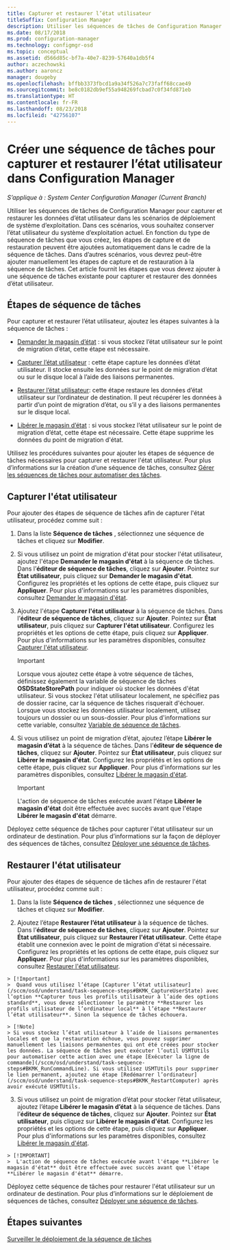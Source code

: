 ```yaml
---
title: Capturer et restaurer l’état utilisateur
titleSuffix: Configuration Manager
description: Utiliser les séquences de tâches de Configuration Manager pour capturer et restaurer les données d’état utilisateur dans les scénarios de déploiement de système d’exploitation.
ms.date: 08/17/2018
ms.prod: configuration-manager
ms.technology: configmgr-osd
ms.topic: conceptual
ms.assetid: d566d85c-bf7a-40e7-8239-57640a1db5f4
author: aczechowski
ms.author: aaroncz
manager: dougeby
ms.openlocfilehash: bffbb3373fbcd1a9a34f526a7c73faff68ccae49
ms.sourcegitcommit: be8c0182db9ef55a948269fcbad7c0f34fd871eb
ms.translationtype: HT
ms.contentlocale: fr-FR
ms.lasthandoff: 08/23/2018
ms.locfileid: "42756107"
---
```

# <a name="create-a-task-sequence-to-capture-and-restore-user-state-in-configuration-manager"></a>Créer une séquence de tâches pour capturer et restaurer l’état utilisateur dans Configuration Manager

 *S’applique à : System Center Configuration Manager (Current Branch)*

 Utiliser les séquences de tâches de Configuration Manager pour capturer et restaurer les données d’état utilisateur dans les scénarios de déploiement de système d’exploitation. Dans ces scénarios, vous souhaitez conserver l’état utilisateur du système d’exploitation actuel. En fonction du type de séquence de tâches que vous créez, les étapes de capture et de restauration peuvent être ajoutées automatiquement dans le cadre de la séquence de tâches. Dans d’autres scénarios, vous devrez peut-être ajouter manuellement les étapes de capture et de restauration à la séquence de tâches. Cet article fournit les étapes que vous devez ajouter à une séquence de tâches existante pour capturer et restaurer des données d’état utilisateur.  



## <a name="task-sequence-steps"></a>Étapes de séquence de tâches  

 Pour capturer et restaurer l’état utilisateur, ajoutez les étapes suivantes à la séquence de tâches :  

 - [Demander le magasin d’état](/sccm/osd/understand/task-sequence-steps#BKMK_RequestStateStore) : si vous stockez l’état utilisateur sur le point de migration d’état, cette étape est nécessaire.  

- [Capturer l’état utilisateur](/sccm/osd/understand/task-sequence-steps#BKMK_CaptureUserState) : cette étape capture les données d’état utilisateur. Il stocke ensuite les données sur le point de migration d’état ou sur le disque local à l’aide des liaisons permanentes.  

- [Restaurer l’état utilisateur](/sccm/osd/understand/task-sequence-steps#BKMK_RestoreUserState): cette étape restaure les données d’état utilisateur sur l’ordinateur de destination. Il peut récupérer les données à partir d’un point de migration d’état, ou s’il y a des liaisons permanentes sur le disque local.  

- [Libérer le magasin d’état](/sccm/osd/understand/task-sequence-steps#BKMK_ReleaseStateStore) : si vous stockez l’état utilisateur sur le point de migration d’état, cette étape est nécessaire. Cette étape supprime les données du point de migration d'état.  


 Utilisez les procédures suivantes pour ajouter les étapes de séquence de tâches nécessaires pour capturer et restaurer l'état utilisateur. Pour plus d’informations sur la création d’une séquence de tâches, consultez [Gérer les séquences de tâches pour automatiser des tâches](/sccm/osd/deploy-use/manage-task-sequences-to-automate-tasks).  



## <a name="capture-the-user-state"></a>Capturer l'état utilisateur  

 Pour ajouter des étapes de séquence de tâches afin de capturer l'état utilisateur, procédez comme suit :

1.  Dans la liste **Séquence de tâches** , sélectionnez une séquence de tâches et cliquez sur **Modifier**.  

2.  Si vous utilisez un point de migration d'état pour stocker l'état utilisateur, ajoutez l'étape **Demander le magasin d'état** à la séquence de tâches. Dans l’**éditeur de séquence de tâches**, cliquez sur **Ajouter**. Pointez sur **État utilisateur**, puis cliquez sur **Demander le magasin d'état**. Configurez les propriétés et les options de cette étape, puis cliquez sur **Appliquer**. Pour plus d'informations sur les paramètres disponibles, consultez [Demander le magasin d'état](/sccm/osd/understand/task-sequence-steps#BKMK_RequestStateStore).  

3.  Ajoutez l'étape **Capturer l'état utilisateur** à la séquence de tâches. Dans l’**éditeur de séquence de tâches**, cliquez sur **Ajouter**. Pointez sur **État utilisateur**, puis cliquez sur **Capturer l'état utilisateur**. Configurez les propriétés et les options de cette étape, puis cliquez sur **Appliquer**. Pour plus d'informations sur les paramètres disponibles, consultez [Capturer l'état utilisateur](/sccm/osd/understand/task-sequence-steps#BKMK_CaptureUserState).  

    > [!IMPORTANT]  
    >  Lorsque vous ajoutez cette étape à votre séquence de tâches, définissez également la variable de séquence de tâches **OSDStateStorePath** pour indiquer où stocker les données d'état utilisateur. Si vous stockez l'état utilisateur localement, ne spécifiez pas de dossier racine, car la séquence de tâches risquerait d'échouer. Lorsque vous stockez les données utilisateur localement, utilisez toujours un dossier ou un sous-dossier. Pour plus d'informations sur cette variable, consultez [Variable de séquence de tâches](/sccm/osd/understand/task-sequence-variables#OSDStateStorePath).  

4.  Si vous utilisez un point de migration d’état, ajoutez l’étape **Libérer le magasin d’état** à la séquence de tâches. Dans l’**éditeur de séquence de tâches**, cliquez sur **Ajouter**. Pointez sur **État utilisateur**, puis cliquez sur **Libérer le magasin d'état**. Configurez les propriétés et les options de cette étape, puis cliquez sur **Appliquer**. Pour plus d'informations sur les paramètres disponibles, consultez [Libérer le magasin d'état](/sccm/osd/understand/task-sequence-steps#BKMK_ReleaseStateStore).  

    > [!IMPORTANT]  
    >  L'action de séquence de tâches exécutée avant l'étape **Libérer le magasin d'état** doit être effectuée avec succès avant que l'étape **Libérer le magasin d'état** démarre.  


 Déployez cette séquence de tâches pour capturer l'état utilisateur sur un ordinateur de destination. Pour plus d’informations sur la façon de déployer des séquences de tâches, consultez [Déployer une séquence de tâches](/sccm/osd/deploy-use/manage-task-sequences-to-automate-tasks#BKMK_DeployTS).  



## <a name="restore-the-user-state"></a>Restaurer l'état utilisateur  

 Pour ajouter des étapes de séquence de tâches afin de restaurer l'état utilisateur, procédez comme suit :

 1.  Dans la liste **Séquence de tâches** , sélectionnez une séquence de tâches et cliquez sur **Modifier**.  

 2.  Ajoutez l’étape **Restaurer l’état utilisateur** à la séquence de tâches. Dans l’**éditeur de séquence de tâches**, cliquez sur **Ajouter**. Pointez sur **État utilisateur**, puis cliquez sur **Restaurer l'état utilisateur**. Cette étape établit une connexion avec le point de migration d'état si nécessaire. Configurez les propriétés et les options de cette étape, puis cliquez sur **Appliquer**. Pour plus d'informations sur les paramètres disponibles, consultez [Restaurer l'état utilisateur](/sccm/osd/understand/task-sequence-steps#BKMK_RestoreUserState).  

    > [!Important]  
    >  Quand vous utilisez l’étape [Capturer l’état utilisateur](/sccm/osd/understand/task-sequence-steps#BKMK_CaptureUserState) avec l’option **Capturer tous les profils utilisateur à l’aide des options standard**, vous devez sélectionner le paramètre **Restaurer les profils utilisateur de l’ordinateur local** à l’étape **Restaurer l’état utilisateur**. Sinon la séquence de tâches échouera.  

    > [!Note]  
    > Si vous stockez l’état utilisateur à l’aide de liaisons permanentes locales et que la restauration échoue, vous pouvez supprimer manuellement les liaisons permanentes qui ont été créées pour stocker les données. La séquence de tâches peut exécuter l’outil USMTUtils pour automatiser cette action avec une étape [Exécuter la ligne de commande](/sccm/osd/understand/task-sequence-steps#BKMK_RunCommandLine). Si vous utilisez USMTUtils pour supprimer le lien permanent, ajoutez une étape [Redémarrer l’ordinateur](/sccm/osd/understand/task-sequence-steps#BKMK_RestartComputer) après avoir exécuté USMTUtils.  

 3.  Si vous utilisez un point de migration d’état pour stocker l’état utilisateur, ajoutez l’étape **Libérer le magasin d’état** à la séquence de tâches. Dans l’**éditeur de séquence de tâches**, cliquez sur **Ajouter**. Pointez sur **État utilisateur**, puis cliquez sur **Libérer le magasin d'état**. Configurez les propriétés et les options de cette étape, puis cliquez sur **Appliquer**. Pour plus d'informations sur les paramètres disponibles, consultez [Libérer le magasin d'état](/sccm/osd/understand/task-sequence-steps#BKMK_ReleaseStateStore).  

    > [!IMPORTANT]  
    >  L'action de séquence de tâches exécutée avant l'étape **Libérer le magasin d'état** doit être effectuée avec succès avant que l'étape **Libérer le magasin d'état** démarre.  


 Déployez cette séquence de tâches pour restaurer l'état utilisateur sur un ordinateur de destination. Pour plus d’informations sur le déploiement de séquences de tâches, consultez [Déployer une séquence de tâches](/sccm/osd/deploy-use/manage-task-sequences-to-automate-tasks#BKMK_DeployTS).  



## <a name="next-steps"></a>Étapes suivantes

[Surveiller le déploiement de la séquence de tâches](/sccm/osd/deploy-use/monitor-operating-system-deployments#BKMK_TSDeployStatus)
